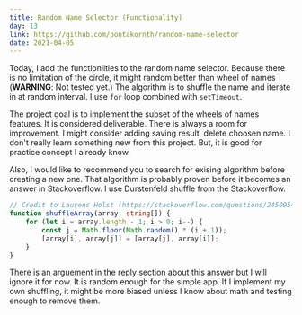 ```yaml
---
title: Random Name Selector (Functionality)
day: 13
link: https://github.com/pontakornth/random-name-selector
date: 2021-04-05
---
```

Today, I add the functionlities to the random name selector. Because there is no limitation
of the circle, it might random better than wheel of names (**WARNING**: Not tested yet.)
The algorithm is to shuffle the name and iterate in at random interval. I use `for` loop
combined with `setTimeout`.<!--more-->


The project goal is to implement the subset of the wheels of names features. It is considered
deliverable. There is always a room for improvement. I might consider adding saving result,
delete choosen name. I don't really learn something new from this project. But, it is good
for practice concept I already know.


Also, I would like to recommend you to search for exising algorithm before creating a new one.
That algorithm is probably proven before it becomes an answer in Stackoverflow. I use 
Durstenfeld shuffle from the Stackoverflow.

```ts
// Credit to Laurens Holst (https://stackoverflow.com/questions/2450954/how-to-randomize-shuffle-a-javascript-array)
function shuffleArray(array: string[]) {
    for (let i = array.length - 1; i > 0; i--) {
        const j = Math.floor(Math.random() * (i + 1));
        [array[i], array[j]] = [array[j], array[i]];
    }
}
```

There is an arguement in the reply section about this answer but I will ignore it for now.
It is random enough for the simple app. If I implement my own shuffling, it might be more
biased unless I know about math and testing enough to remove them.
